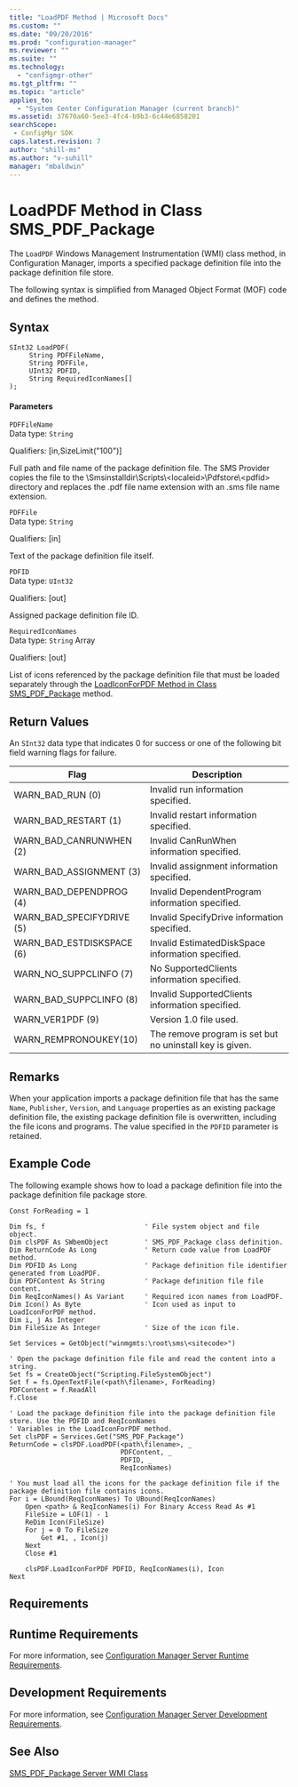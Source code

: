 ```yaml
---
title: "LoadPDF Method | Microsoft Docs"
ms.custom: ""
ms.date: "09/20/2016"
ms.prod: "configuration-manager"
ms.reviewer: ""
ms.suite: ""
ms.technology:
  - "configmgr-other"
ms.tgt_pltfrm: ""
ms.topic: "article"
applies_to:
  - "System Center Configuration Manager (current branch)"
ms.assetid: 37670a60-5ee3-4fc4-b9b3-6c44e6858201searchScope: - ConfigMgr SDK
caps.latest.revision: 7
author: "shill-ms"
ms.author: "v-suhill"
manager: "mbaldwin"
---
```

# LoadPDF Method in Class SMS_PDF_Package
The `LoadPDF` Windows Management Instrumentation (WMI) class method, in Configuration Manager, imports a specified package definition file into the package definition file store.  

 The following syntax is simplified from Managed Object Format (MOF) code and defines the method.  

## Syntax  

```  
SInt32 LoadPDF(  
     String PDFFileName,  
     String PDFFile,  
     UInt32 PDFID,  
     String RequiredIconNames[]  
);  
```  

#### Parameters  
 `PDFFileName`  
 Data type: `String`  

 Qualifiers: [in,SizeLimit("100")]  

 Full path and file name of the package definition file. The SMS Provider copies the file to the \Smsinstalldir\Scripts\\<localeid\>\Pdfstore\\<pdfid\> directory and replaces the .pdf file name extension with an .sms file name extension.  

 `PDFFile`  
 Data type: `String`  

 Qualifiers: [in]  

 Text of the package definition file itself.  

 `PDFID`  
 Data type: `UInt32`  

 Qualifiers: [out]  

 Assigned package definition file ID.  

 `RequiredIconNames`  
 Data type: `String` Array  

 Qualifiers: [out]  

 List of icons referenced by the package definition file that must be loaded separately through the [LoadIconForPDF Method in Class SMS_PDF_Package](../../../../../develop/reference/core/servers/configure/loadiconforpdf-method-in-class-sms_pdf_package.md) method.  

## Return Values  
 An `SInt32` data type that indicates 0 for success or one of the following bit field warning flags for failure.  

|Flag|Description|  
|----------|-----------------|  
|WARN_BAD_RUN (0)|Invalid run information specified.|  
|WARN_BAD_RESTART (1)|Invalid restart information specified.|  
|WARN_BAD_CANRUNWHEN (2)|Invalid CanRunWhen information specified.|  
|WARN_BAD_ASSIGNMENT (3)|Invalid assignment information specified.|  
|WARN_BAD_DEPENDPROG (4)|Invalid DependentProgram information specified.|  
|WARN_BAD_SPECIFYDRIVE (5)|Invalid SpecifyDrive information specified.|  
|WARN_BAD_ESTDISKSPACE (6)|Invalid EstimatedDiskSpace information specified.|  
|WARN_NO_SUPPCLINFO (7)|No SupportedClients information specified.|  
|WARN_BAD_SUPPCLINFO (8)|Invalid SupportedClients information specified.|  
|WARN_VER1PDF (9)|Version 1.0 file used.|  
|WARN_REMPRONOUKEY(10)|The remove program is set but no uninstall key is given.|  

## Remarks  
 When your application imports a package definition file that has the same `Name`, `Publisher`, `Version`, and `Language` properties as an existing package definition file, the existing package definition file is overwritten, including the file icons and programs. The value specified in the `PDFID` parameter is retained.  

## Example Code  
 The following example shows how to load a package definition file into the package definition file package store.  

```  
Const ForReading = 1  

Dim fs, f                         ' File system object and file object.  
Dim clsPDF As SWbemObject         ' SMS_PDF_Package class definition.  
Dim ReturnCode As Long            ' Return code value from LoadPDF method.  
Dim PDFID As Long                 ' Package definition file identifier generated from LoadPDF.  
Dim PDFContent As String          ' Package definition file file content.  
Dim ReqIconNames() As Variant     ' Required icon names from LoadPDF.  
Dim Icon() As Byte                ' Icon used as input to LoadIconForPDF method.  
Dim i, j As Integer  
Dim FileSize As Integer           ' Size of the icon file.  

Set Services = GetObject("winmgmts:\root\sms\<sitecode>")  

' Open the package definition file file and read the content into a string.  
Set fs = CreateObject("Scripting.FileSystemObject")  
Set f = fs.OpenTextFile(<path\filename>, ForReading)  
PDFContent = f.ReadAll  
f.Close  

' Load the package definition file into the package definition file store. Use the PDFID and ReqIconNames   
' Variables in the LoadIconForPDF method.  
Set clsPDF = Services.Get("SMS_PDF_Package")  
ReturnCode = clsPDF.LoadPDF(<path\filename>, _  
                            PDFContent, _  
                            PDFID, _  
                            ReqIconNames)  

' You must load all the icons for the package definition file if the package definition file contains icons.  
For i = LBound(ReqIconNames) To UBound(ReqIconNames)  
    Open <path> & ReqIconNames(i) For Binary Access Read As #1  
    FileSize = LOF(1) - 1  
    ReDim Icon(FileSize)  
    For j = 0 To FileSize  
        Get #1, , Icon(j)  
    Next  
    Close #1  

    clsPDF.LoadIconForPDF PDFID, ReqIconNames(i), Icon  
Next  
```  

## Requirements  

## Runtime Requirements  
 For more information, see [Configuration Manager Server Runtime Requirements](../../../../../develop/core/reqs/server-runtime-requirements.md).  

## Development Requirements  
 For more information, see [Configuration Manager Server Development Requirements](../../../../../develop/core/reqs/server-development-requirements.md).  

## See Also  
 [SMS_PDF_Package Server WMI Class](../../../../../develop/reference/core/servers/configure/sms_pdf_package-server-wmi-class.md)
